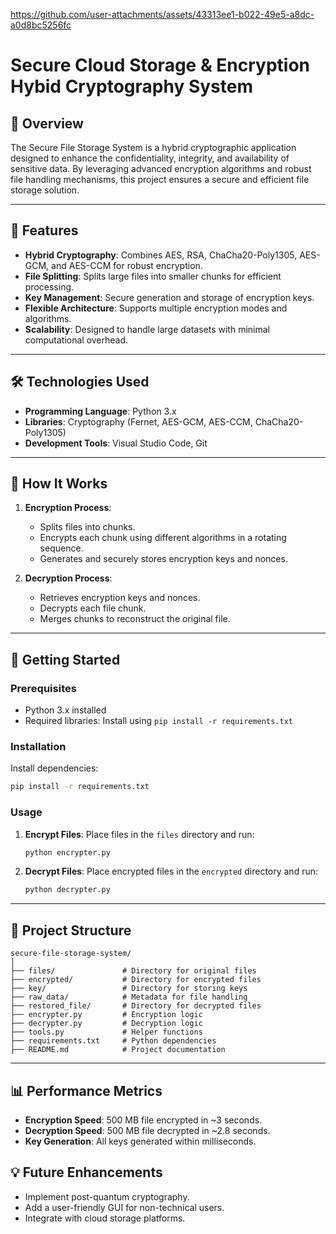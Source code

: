 

https://github.com/user-attachments/assets/43313ee1-b022-49e5-a8dc-a0d8bc5256fc

# Secure Cloud Storage & Encryption Hybid Cryptography System

## 📜 Overview
The Secure File Storage System is a hybrid cryptographic application designed to enhance the confidentiality, integrity, and availability of sensitive data. By leveraging advanced encryption algorithms and robust file handling mechanisms, this project ensures a secure and efficient file storage solution.

---

## 📂 Features
- **Hybrid Cryptography**: Combines AES, RSA, ChaCha20-Poly1305, AES-GCM, and AES-CCM for robust encryption.
- **File Splitting**: Splits large files into smaller chunks for efficient processing.
- **Key Management**: Secure generation and storage of encryption keys.
- **Flexible Architecture**: Supports multiple encryption modes and algorithms.
- **Scalability**: Designed to handle large datasets with minimal computational overhead.

---

## 🛠️ Technologies Used
- **Programming Language**: Python 3.x
- **Libraries**: Cryptography (Fernet, AES-GCM, AES-CCM, ChaCha20-Poly1305)
- **Development Tools**: Visual Studio Code, Git

---

## 📜 How It Works
1. **Encryption Process**:
   - Splits files into chunks.
   - Encrypts each chunk using different algorithms in a rotating sequence.
   - Generates and securely stores encryption keys and nonces.

2. **Decryption Process**:
   - Retrieves encryption keys and nonces.
   - Decrypts each file chunk.
   - Merges chunks to reconstruct the original file.

---

## 🚀 Getting Started

### Prerequisites
- Python 3.x installed
- Required libraries: Install using `pip install -r requirements.txt`

### Installation
 Install dependencies:
   ```bash
   pip install -r requirements.txt
   ```

### Usage
1. **Encrypt Files**:
   Place files in the `files` directory and run:
   ```bash
   python encrypter.py
   ```

2. **Decrypt Files**:
   Place encrypted files in the `encrypted` directory and run:
   ```bash
   python decrypter.py
   ```

---

## 📁 Project Structure
```plaintext
secure-file-storage-system/
│
├── files/               # Directory for original files
├── encrypted/           # Directory for encrypted files
├── key/                 # Directory for storing keys
├── raw_data/            # Metadata for file handling
├── restored_file/       # Directory for decrypted files
├── encrypter.py         # Encryption logic
├── decrypter.py         # Decryption logic
├── tools.py             # Helper functions
├── requirements.txt     # Python dependencies
├── README.md            # Project documentation
```

---

## 📊 Performance Metrics
- **Encryption Speed**: 500 MB file encrypted in ~3 seconds.
- **Decryption Speed**: 500 MB file decrypted in ~2.8 seconds.
- **Key Generation**: All keys generated within milliseconds.


## 💡 Future Enhancements
- Implement post-quantum cryptography.
- Add a user-friendly GUI for non-technical users.
- Integrate with cloud storage platforms.
